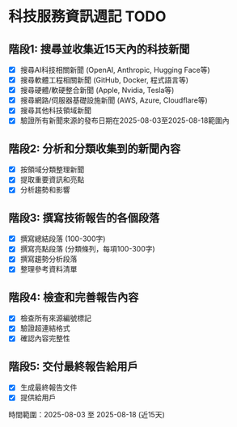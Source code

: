 # 科技服務資訊週記 TODO

## 階段1: 搜尋並收集近15天內的科技新聞
- [x] 搜尋AI科技相關新聞 (OpenAI, Anthropic, Hugging Face等)
- [x] 搜尋軟體工程相關新聞 (GitHub, Docker, 程式語言等)
- [x] 搜尋硬體/軟硬整合新聞 (Apple, Nvidia, Tesla等)
- [x] 搜尋網路/伺服器基礎設施新聞 (AWS, Azure, Cloudflare等)
- [x] 搜尋其他科技領域新聞
- [x] 驗證所有新聞來源的發布日期在2025-08-03至2025-08-18範圍內

## 階段2: 分析和分類收集到的新聞內容
- [x] 按領域分類整理新聞
- [x] 提取重要資訊和亮點
- [x] 分析趨勢和影響

## 階段3: 撰寫技術報告的各個段落
- [x] 撰寫總結段落 (100-300字)
- [x] 撰寫亮點段落 (分類條列，每項100-300字)
- [x] 撰寫趨勢分析段落
- [x] 整理參考資料清單

## 階段4: 檢查和完善報告內容
- [x] 檢查所有來源編號標記
- [x] 驗證超連結格式
- [x] 確認內容完整性

## 階段5: 交付最終報告給用戶
- [x] 生成最終報告文件
- [x] 提供給用戶

時間範圍：2025-08-03 至 2025-08-18 (近15天)

